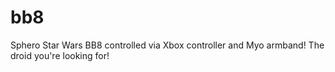 # bb8
Sphero Star Wars BB8 controlled via Xbox controller and Myo armband! The droid you're looking for!
